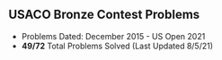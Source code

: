 ## USACO Bronze Contest Problems

- Problems Dated: December 2015 - US Open 2021 
- **49/72** Total Problems Solved (Last Updated 8/5/21)
